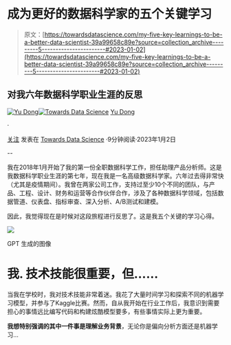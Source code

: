 # 成为更好的数据科学家的五个关键学习

> 原文：[https://towardsdatascience.com/my-five-key-learnings-to-be-a-better-data-scientist-39a99658c89e?source=collection_archive---------5-----------------------#2023-01-02](https://towardsdatascience.com/my-five-key-learnings-to-be-a-better-data-scientist-39a99658c89e?source=collection_archive---------5-----------------------#2023-01-02)

## 对我六年数据科学职业生涯的反思

[](https://ydong029.medium.com/?source=post_page-----39a99658c89e--------------------------------)[![Yu Dong](../Images/55c3c11c76cde72c65eb81a60384a436.png)](https://ydong029.medium.com/?source=post_page-----39a99658c89e--------------------------------)[](https://towardsdatascience.com/?source=post_page-----39a99658c89e--------------------------------)[![Towards Data Science](../Images/a6ff2676ffcc0c7aad8aaf1d79379785.png)](https://towardsdatascience.com/?source=post_page-----39a99658c89e--------------------------------) [Yu Dong](https://ydong029.medium.com/?source=post_page-----39a99658c89e--------------------------------)

·

[关注](https://medium.com/m/signin?actionUrl=https%3A%2F%2Fmedium.com%2F_%2Fsubscribe%2Fuser%2F5462c48cfc57&operation=register&redirect=https%3A%2F%2Ftowardsdatascience.com%2Fmy-five-key-learnings-to-be-a-better-data-scientist-39a99658c89e&user=Yu+Dong&userId=5462c48cfc57&source=post_page-5462c48cfc57----39a99658c89e---------------------post_header-----------) 发表在 [Towards Data Science](https://towardsdatascience.com/?source=post_page-----39a99658c89e--------------------------------) ·9分钟阅读·2023年1月2日[](https://medium.com/m/signin?actionUrl=https%3A%2F%2Fmedium.com%2F_%2Fvote%2Ftowards-data-science%2F39a99658c89e&operation=register&redirect=https%3A%2F%2Ftowardsdatascience.com%2Fmy-five-key-learnings-to-be-a-better-data-scientist-39a99658c89e&user=Yu+Dong&userId=5462c48cfc57&source=-----39a99658c89e---------------------clap_footer-----------)

--

[](https://medium.com/m/signin?actionUrl=https%3A%2F%2Fmedium.com%2F_%2Fbookmark%2Fp%2F39a99658c89e&operation=register&redirect=https%3A%2F%2Ftowardsdatascience.com%2Fmy-five-key-learnings-to-be-a-better-data-scientist-39a99658c89e&source=-----39a99658c89e---------------------bookmark_footer-----------)

我在2018年1月开始了我的第一份全职数据科学工作，担任助理产品分析师。这是我数据科学职业生涯的第七年，现在我是一名高级数据科学家。六年过去得非常快（尤其是疫情期间）。我曾在两家公司工作，支持过至少10个不同的团队，与产品、工程、设计、财务和运营等合作伙伴合作，涉及了各种数据科学领域，包括数据管道、仪表盘、指标审查、深入分析、A/B测试和建模。

因此，我觉得现在是时候对这段旅程进行反思了。这是我五个关键的学习心得。

![](../Images/57bb97c2648e24f47237fc7ab2be50dc.png)

GPT 生成的图像

# 我. 技术技能很重要，但……

当我在学校时，我对技术技能非常着迷。我花了大量时间学习和探索不同的机器学习模型，并参与了Kaggle比赛。然而，自从我开始在行业工作后，我意识到需要担心的事情远比编写代码和构建炫酷模型要多，有些事情实际上更为重要。

**我想特别强调的其中一件事是理解业务背景**，无论你是偏向分析方面还是机器学习…
